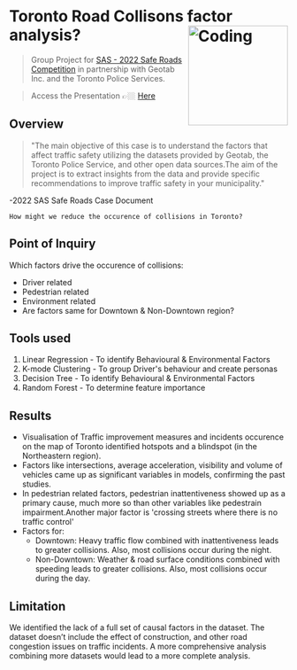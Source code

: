 # Toronto Road Collisons factor analysis? <img align="right" alt="Coding" width="180" src="https://i.giphy.com/media/VhWFMl9M6zKpqB2dkc/giphy.webp">
 > Group Project for [SAS - 2022 Safe Roads Competition](https://www.sas.com/en_ca/events/2021/q4/safe-roads-competition.html) in partnership with Geotab Inc. and the Toronto Police Services.
 
 > Access the Presentation 👉🏼 [Here](https://github.com/AlkaBhambhu/Safe-Roads-Competition/blob/124b69d75fc6c9ed745e8f22cde23cef08724a5f/2022%20Safe%20Roads%20Competition%20Final%20Version.pdf)

## Overview 
> "The main objective of this case is to understand the factors that affect traffic safety utilizing the datasets provided by Geotab, the Toronto Police Service, and other open data sources.The aim of the project is to extract insights from the data and provide specific recommendations to improve traffic safety in your municipality."

-2022 SAS Safe Roads Case Document

    How might we reduce the occurence of collisions in Toronto? 

## Point of Inquiry 

Which factors drive the occurence of collisions:
- Driver related
- Pedestrian related
- Environment related
- Are factors same for Downtown & Non-Downtown region?

## Tools used
1. Linear Regression - To identify Behavioural & Environmental Factors
2. K-mode Clustering - To group Driver's behaviour and create personas
3. Decision Tree - To identify Behavioural & Environmental Factors
4. Random Forest - To determine feature importance

## Results 
- Visualisation of Traffic improvement measures and incidents occurence on the map of Toronto identified hotspots and a blindspot (in the Northeastern region).
- Factors like intersections, average acceleration, visibility and volume of vehicles came up as significant variables in models, confirming the past studies.
- In pedestrian related factors, pedestrian inattentiveness showed up as a primary cause, much more so than other variables like pedestrain impairment.Another major factor is 'crossing streets where there is no traffic control'
- Factors for:
  - Downtown: Heavy traffic flow combined with inattentiveness leads to greater collisions. Also, most collisions occur during the night.
  - Non-Downtown: Weather & road surface conditions combined with speeding leads to greater collisions. Also, most collisions occur during the day.

## Limitation
We identified the lack of a full set of causal factors in the dataset. The dataset doesn’t include the effect of construction, and other road congestion issues on traffic incidents. A more comprehensive analysis combining more datasets would lead to a more complete analysis. 

